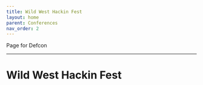 ```yaml
---
title: Wild West Hackin Fest
layout: home
parent: Conferences
nav_order: 2
---
```

Page for Defcon

----

# Wild West Hackin Fest